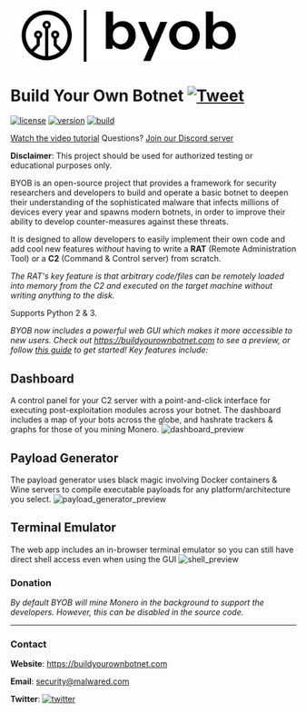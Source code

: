 <img src="https://raw.githubusercontent.com/malwaredllc/byob/master/byob/static/byob_logo_email-black.png" width="400px"></img>
# Build Your Own Botnet [![Tweet](https://img.shields.io/twitter/url/http/shields.io.svg?style=social)](https://twitter.com/intent/tweet?text=BYOB%20(Build%20Your%20Own%20Botnet)&url=https://github.com/malwaredllc/byob&via=malwaredllc&hashtags=botnet,python,infosec,github)
[![license](https://img.shields.io/badge/license-GPL-brightgreen.svg)](https://github.com/malwaredllc/byob/blob/master/LICENSE)
[![version](https://img.shields.io/badge/version-1.0-lightgrey.svg)](https://github.com/malwaredllc/byob)
[![build](https://img.shields.io/travis/com/malwaredllc/byob/master.svg)](https://travis-ci.com/malwaredllc/byob.svg?branch=master)


[Watch the video tutorial](https://www.youtube.com/watch?v=XCI9tcDVOMc)
Questions? [Join our Discord server](https://discord.com/channels/709150520446550097/709150520929026241)

__Disclaimer__: This project should be used for authorized testing or educational purposes only.

BYOB is an open-source project that provides a framework for security researchers and developers 
to build and operate a basic botnet to deepen their understanding of the sophisticated malware 
that infects millions of devices every year and spawns modern botnets, in order to improve their 
ability to develop counter-measures against these threats. 

It is designed to allow developers to easily implement their own code and add cool new
features *without* having to write a **RAT** (Remote Administration Tool) or a
**C2** (Command & Control server) from scratch.

*The RAT's key feature is that arbitrary code/files can be remotely loaded into memory
from the C2 and executed on the target machine without writing anything to the disk.*

Supports Python 2 & 3.

*BYOB now includes a powerful web GUI which makes it more accessible to new users. Check out https://buildyourownbotnet.com to see a preview, or follow [this guide](https://github.com/malwaredllc/byob/wiki) to get started! Key features include:*

## Dashboard
A control panel for your C2 server with a point-and-click interface for executing post-exploitation modules across your botnet. The dashboard includes a map of your bots across the globe, and hashrate trackers & graphs for those of you mining Monero.
![dashboard_preview](https://github.com/malwaredllc/byob-app-local/blob/master/buildyourownbotnet/assets/images/previews/preview-dashboard.png)

## Payload Generator
The payload generator uses black magic involving Docker containers & Wine servers to compile executable payloads for any platform/architecture you select.
![payload_generator_preview](https://github.com/malwaredllc/byob-app-local/blob/master/buildyourownbotnet/assets/images/previews/preview-payloads2.png)

## Terminal Emulator
The web app includes an in-browser terminal emulator so you can still have direct shell access even when using the GUI
![shell_preview](https://github.com/malwaredllc/byob-app-local/blob/master/buildyourownbotnet/assets/images/previews/preview-shell2.png)


### Donation

*By default BYOB will mine Monero in the background to support the developers. However, this can be disabled in the source code.*
________________________________________________________________________________________________

### Contact

__Website__: https://buildyourownbotnet.com

__Email__: security@malwared.com

__Twitter__: [![twitter](https://img.shields.io/twitter/url/http/shields.io.svg?style=social)](https://twitter.com/malwaredllc)
